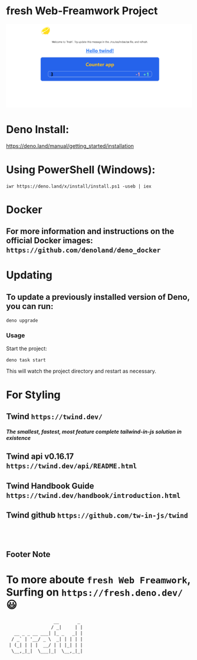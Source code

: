 # fresh Web-Freamwork Project

![Screenshot](./Assets/img/Screenshot_1.png)

# Deno Install:
https://deno.land/manual/getting_started/installation


# Using PowerShell (Windows):
```
iwr https://deno.land/x/install/install.ps1 -useb | iex
```
# Docker
## For more information and instructions on the official Docker images:   `https://github.com/denoland/deno_docker`

# Updating
## To update a previously installed version of Deno, you can run:
```
deno upgrade
```


### Usage

Start the project:

```
deno task start
```

This will watch the project directory and restart as necessary.


# For Styling

## Twind `https://twind.dev/`
##### The smallest, fastest, most feature complete tailwind-in-js solution in existence

## Twind api v0.16.17 `https://twind.dev/api/README.html` <br/>

## Twind Handbook Guide `https://twind.dev/handbook/introduction.html` <br/>

## Twind github `https://github.com/tw-in-js/twind` <br/>
<br/>
<br/>

## Footer Note
# To more aboute `fresh Web Freamwork`, Surfing on `https://fresh.deno.dev/` 😃


```
                  __       _ 
                 / _|     | |
   __ _ _ __ ___| |_ _   _| |
  / _` | '__/ _ \  _| | | | |
 | (_| | | |  __/ | | |_| | |
  \__,_|_|  \___|_|  \__,_|_|
```